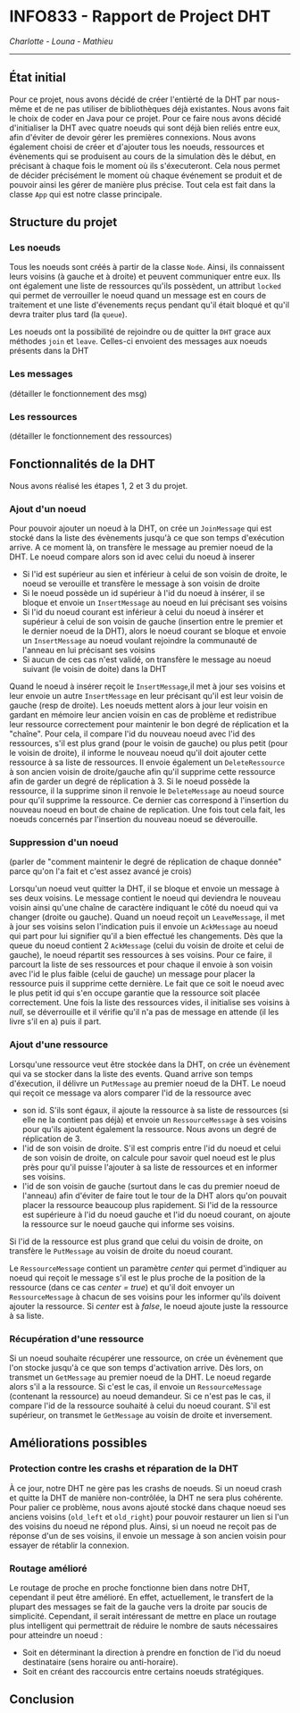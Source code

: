 # INFO833 - Rapport de Project DHT

_Charlotte - Louna - Mathieu_

---

## État initial

Pour ce projet, nous avons décidé de créer l'entièrté de la DHT par nous-même et de ne pas utiliser de bibliothèques déjà existantes. Nous avons fait le choix de coder en Java pour ce projet. Pour ce faire nous avons décidé d'initialiser la DHT avec quatre noeuds qui sont déjà bien reliés entre eux, afin d'éviter de devoir gérer les premières connexions. Nous avons également choisi de créer et d'ajouter tous les noeuds, ressources et évènements qui se produisent au cours de la simulation dès le début, en précisant à chaque fois le moment où ils s'éxecuteront. Cela nous permet de décider précisément le moment où chaque événement se produit et de pouvoir ainsi les gérer de manière plus précise. Tout cela est fait dans la classe `App` qui est notre classe principale.

## Structure du projet

### Les noeuds 

Tous les noeuds sont créés à partir de la classe `Node`. Ainsi, ils connaissent leurs voisins (à gauche et à droite) et peuvent communiquer entre eux. Ils ont également une liste de ressources qu'ils possèdent, un attribut `locked` qui permet de verrouiller le noeud quand un message est en cours de traitement et une liste d'évenements reçus pendant qu'il était bloqué et qu'il devra traiter plus tard (la `queue`).

Les noeuds ont la possibilité de rejoindre ou de quitter la `DHT` grace aux méthodes `join` et `leave`. Celles-ci envoient des messages aux noeuds présents dans la DHT 

### Les messages

(détailler le fonctionnement des msg)

### Les ressources

(détailler le fonctionnement des ressources)


## Fonctionnalités de la DHT

Nous avons réalisé les étapes 1, 2 et 3 du projet.

### Ajout d'un noeud

Pour pouvoir ajouter un noeud à la DHT, on crée un `JoinMessage` qui est stocké dans la liste des évènements jusqu'à ce que son temps d'exécution arrive. A ce moment là, on transfère le message au premier noeud de la DHT. Le noeud compare alors son id avec celui du noeud à inserer
- Si l'id est supérieur au sien et inférieur à celui de son voisin de droite, le noeud se verouille et transfère le message à son voisin de droite
- Si le noeud possède un id supérieur à l'id du noeud à insérer, il se bloque et envoie un `InsertMessage` au noeud en lui précisant ses voisins
- Si l'id du noeud courant est inférieur à celui du noeud à insérer et supérieur à celui de son voisin de gauche (insertion entre le premier et le dernier noeud de la DHT), alors le noeud courant se bloque et envoie un `InsertMessage` au noeud voulant rejoindre la communauté de l'anneau en lui précisant ses voisins
- Si aucun de ces cas n'est validé, on transfère le message au noeud suivant (le voisin de doite) dans la DHT

Quand le noeud à insérer reçoit le `InsertMessage`,il met à jour ses voisins et leur envoie un autre `InsertMessage` en leur précisant qu'il est leur voisin de gauche (resp de droite). Les noeuds mettent alors à jour leur voisin en gardant en mémoire leur ancien voisin en cas de problème et redistribue leur ressource correctement pour maintenir le bon degré de réplication et la "chaîne". Pour cela, il compare l'id du nouveau noeud avec l'id des ressources, s'il est plus grand (pour le voisin de gauche) ou plus petit (pour le voisin de droite), il informe le nouveau noeud qu'il doit ajouter cette ressource à sa liste de ressources. Il envoie également un `DeleteRessource` à son ancien voisin de droite/gauche afin qu'il supprime cette ressource afin de garder un degré de réplication à 3. Si le noeud possède la ressource, il la supprime sinon il renvoie le `DeleteMessage` au noeud source pour qu'il supprime la ressource. Ce dernier cas correspond à l'insertion du nouveau noeud en bout de chaine de replication.
Une fois tout cela fait, les noeuds concernés par l'insertion du nouveau noeud se déverouille.


### Suppression d'un noeud

(parler de "comment maintenir le degré de réplication de chaque donnée" parce qu'on l'a fait et c'est assez avancé je crois)

Lorsqu'un noeud veut quitter la DHT, il se bloque et envoie un message à ses deux voisins. Le message contient le noeud qui deviendra le nouveau voisin ainsi qu'une chaîne de caractère indiquant le côté du noeud qui va changer (droite ou gauche). Quand un noeud reçoit un `LeaveMessage`, il met à jour ses voisins selon l'indication puis il envoie un `AckMessage` au noeud qui part pour lui signifier qu'il a bien effectué les changements.
Dès que la queue du noeud contient 2 `AckMessage` (celui du voisin de droite et celui de gauche), le noeud répartit ses ressources à ses voisins. Pour ce faire, il parcourt la liste de ses ressources et pour chaque il envoie à son voisin avec l'id le plus faible (celui de gauche) un message pour placer la ressource puis il supprime cette dernière. Le fait que ce soit le noeud avec le plus petit id qui s'en occupe garantie que la ressource soit placée correctement. Une fois la liste des ressources vides, il initialise ses voisins à _null_, se déverrouille et il vérifie qu'il n'a pas de message en attende (il les livre s'il en a) puis il part.

### Ajout d'une ressource

Lorsqu'une ressource veut être stockée dans la DHT, on crée un évènement qui va se stocker dans la liste des events. Quand arrive son temps d'éxecution, il délivre un `PutMessage` au premier noeud de la DHT. Le noeud qui reçoit ce message va alors comparer l'id de la ressource avec 
- son id. S'ils sont égaux, il ajoute la ressource à sa liste de ressources (si elle ne la contient pas déjà) et envoie un `RessourceMessage` à ses voisins pour qu'ils ajoutent également la ressource. Nous avons un degré de réplication de 3.
- l'id de son voisin de droite. S'il est compris entre l'id du noeud et celui de son voisin de droite, on calcule pour savoir quel noeud est le plus près pour qu'il puisse l'ajouter à sa liste de ressources et en informer ses voisins.
- l'id de son voisin de gauche (surtout dans le cas du premier noeud de l'anneau) afin d'éviter de faire tout le tour de la DHT alors qu'on pouvait placer la ressource beaucoup plus rapidement. Si l'id de la ressource est supérieure à l'id du noeud gauche et l'id du noeud courant, on ajoute la ressource sur le noeud gauche qui informe ses voisins.

Si l'id de la ressource est plus grand que celui du voisin de droite, on transfère le `PutMessage` au voisin de droite du noeud courant.

Le `RessourceMessage` contient un paramètre _center_ qui permet d'indiquer au noeud qui reçoit le message s'il est le plus proche de la position de la ressource (dans ce cas _center = true_) et qu'il doit envoyer un `RessourceMessage` à chacun de ses voisins pour les informer qu'ils doivent ajouter la ressource. Si _center_ est à _false_, le noeud ajoute juste la ressource à sa liste.


### Récupération d'une ressource

Si un noeud souhaite récupérer une ressource, on crée un évènement que l'on stocke jusqu'à ce que son temps d'activation arrive. Dès lors, on transmet un `GetMessage` au premier noeud de la DHT. Le noeud regarde alors s'il a la ressource. Si c'est le cas, il envoie un `RessourceMessage` (contenant la ressource) au noeud demandeur. Si ce n'est pas le cas, il compare l'id de la ressource souhaité à celui du noeud courant. S'il est supérieur, on transmet le `GetMessage` au voisin de droite et inversement.


## Améliorations possibles

### Protection contre les crashs et réparation de la DHT

À ce jour, notre DHT ne gère pas les crashs de noeuds. Si un noeud crash et quitte la DHT de manière non-contrôlée, la DHT ne sera plus cohérente. Pour palier ce problème, nous avons ajouté stocké dans chaque noeud ses anciens voisins (`old_left` et `old_right`) pour pouvoir restaurer un lien si l'un des voisins du noeud ne répond plus. Ainsi, si un noeud ne reçoit pas de réponse d'un de ses voisins, il envoie un message à son ancien voisin pour essayer de rétablir la connexion. 

### Routage amélioré

Le routage de proche en proche fonctionne bien dans notre DHT, cependant il peut être amélioré. En effet, actuellement, le transfert de la plupart des messages se fait de la gauche vers la droite par soucis de simplicité. Cependant, il serait intéressant de mettre en place un routage plus intelligent qui permettrait de réduire le nombre de sauts nécessaires pour atteindre un noeud :

- Soit en déterminant la direction à prendre en fonction de l'id du noeud destinataire (sens horaire ou anti-horaire).
- Soit en créant des raccourcis entre certains noeuds stratégiques.

## Conclusion